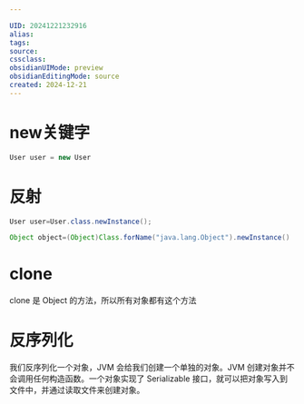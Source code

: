 ```yaml
---

UID: 20241221232916 
alias: 
tags: 
source: 
cssclass: 
obsidianUIMode: preview
obsidianEditingMode: source
created: 2024-12-21
---
```



# new关键字

```java
User user = new User
```


# 反射

```java
User user=User.class.newInstance();

Object object=(Object)Class.forName("java.lang.Object").newInstance()
```

# clone
clone 是 Object 的方法，所以所有对象都有这个方法

# 反序列化
我们反序列化一个对象，JVM 会给我们创建一个单独的对象。JVM 创建对象并不会调用任何构造函数。一个对象实现了 Serializable 接口，就可以把对象写入到文件中，并通过读取文件来创建对象。
